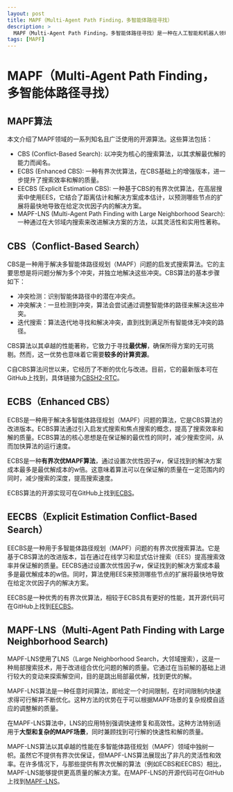 ```yaml
---
layout: post
title: MAPF（Multi-Agent Path Finding，多智能体路径寻找）
description: >
  MAPF（Multi-Agent Path Finding，多智能体路径寻找）是一种在人工智能和机器人领域中用于解决多个智能体（如机器人或虚拟智能体）同时寻找从起始点到目标点的路径的问题。这种算法需要考虑多个智能体之间的相互影响，以避免路径冲突和碰撞，同时寻找最优或可行的路径。MAPF在物流、交通管理、机器人协作等领域有着广泛的应用，是实现智能体高效协同工作的关键技术之一。
tags: [MAPF]
---
```

# MAPF（Multi-Agent Path Finding，多智能体路径寻找）
## MAPF算法 
本文介绍了MAPF领域的一系列知名且广泛使用的开源算法。这些算法包括：
* CBS (Conflict-Based Search): 以冲突为核心的搜索算法，以其求解最优解的能力而闻名。
* ECBS (Enhanced CBS): 一种有界次优算法，在CBS基础上的增强版本，进一步提升了搜索效率和解的质量。
* EECBS (Explicit Estimation CBS): 一种基于CBS的有界次优算法，在高层搜索中使用EES，它结合了距离估计和解决方案成本估计，以预测哪些节点的扩展将最快地导致在给定次优因子内的解决方案。
* MAPF-LNS (Multi-Agent Path Finding with Large Neighborhood Search): 一种通过在大邻域内搜索来改进解决方案的方法，以其灵活性和实用性著称。



## CBS（Conflict-Based Search）
CBS是一种用于解决多智能体路径规划（MAPF）问题的启发式搜索算法。它的主要思想是将问题分解为多个冲突，并独立地解决这些冲突。CBS算法的基本步骤如下：

* 冲突检测：识别智能体路径中的潜在冲突点。
* 冲突解决：一旦检测到冲突，算法会尝试通过调整智能体的路径来解决这些冲突。
* 迭代搜索：算法迭代地寻找和解决冲突，直到找到满足所有智能体无冲突的路径。

CBS算法以其卓越的性能著称，它致力于寻找**最优解**，确保所得方案的无可挑剔。然而，这一优势也意味着它需要**较多的计算资源**。

C自CBS算法问世以来，它经历了不断的优化与改进。目前，它的最新版本可在GitHub上找到，具体链接为[CBSH2-RTC](https://github.com/Jiaoyang-Li/CBSH2-RTC)。

## ECBS（Enhanced CBS）
ECBS是一种用于解决多智能体路径规划（MAPF）问题的算法，它是CBS算法的改进版本。ECBS算法通过引入启发式搜索和焦点搜索的概念，提高了搜索效率和解的质量。ECBS算法的核心思想是在保证解的最优性的同时，减少搜索空间，从而加快算法的运行速度。

ECBS是一种**有界次优MAPF算法**，通过设置次优性因子w，保证找到的解决方案成本最多是最优解成本的w倍。这意味着算法可以在保证解的质量在一定范围内的同时，减少搜索的深度，提高搜索速度。

ECBS算法的开源实现可在GitHub上找到[ECBS](https://github.com/whoenig/libMultiRobotPlanning)。

## EECBS（Explicit Estimation Conflict-Based Search）
EECBS是一种用于多智能体路径规划（MAPF）问题的有界次优搜索算法。它是基于CBS算法的改进版本，旨在通过在线学习和显式估计搜索（EES）提高搜索效率并保证解的质量。EECBS通过设置次优性因子w，保证找到的解决方案成本最多是最优解成本的w倍。同时，算法使用EES来预测哪些节点的扩展将最快地导致在给定次优因子内的解决方案。

EECBS是一种优秀的有界次优算法，相较于ECBS具有更好的性能，其开源代码可在GitHub上找到[EECBS](https://github.com/Jiaoyang-Li/EECBS)。

## MAPF-LNS（Multi-Agent Path Finding with Large Neighborhood Search)
MAPF-LNS使用了LNS（Large Neighborhood Search，大邻域搜索），这是一种局部搜索技术，用于改进组合优化问题的解的质量。它通过在当前解的基础上进行较大的变动来探索解空间，目的是跳出局部最优解，找到更优的解。

MAPF-LNS算法是一种任意时间算法，即给定一个时间限制，在时间限制内快速求得可行解并不断优化。这种方法的优势在于可以根据MAPF场景的复杂规模自适应的调整解的质量。

在MAPF-LNS算法中，LNS的应用特别强调快速修复和高效性。这种方法特别适用于**大型和复杂的MAPF场景**，同时兼顾找到可行解的快速性和解的质量。

MAPF-LNS算法以其卓越的性能在多智能体路径规划（MAPF）领域中独树一帜。虽然它不提供有界次优保证，但MAPF-LNS算法展现出了非凡的灵活性和效率。在许多情况下，与那些提供有界次优解的算法（例如ECBS和EECBS）相比，MAPF-LNS能够提供更高质量的解决方案。在MAPF-LNS的开源代码可在GitHub上找到[MAPF-LNS](https://github.com/Jiaoyang-Li/MAPF-LNS2)。



